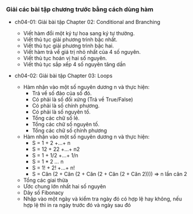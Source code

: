 ### Giải các bài tập chương trước bằng cách dùng hàm
- ch04-01: Giải bài tập Chapter 02: Conditional and Branching
	+ Viết hàm đổi một ký tự hoa sang ký tự thường.
	+ Viết thủ tục giải phương trình bậc nhất.
	+ Viết thủ tục giải phương trình bậc hai.
	+ Viết hàm trả về giá trị nhỏ nhất của 4 số nguyên.
	+ Viết thủ tục hoán vị hai số nguyên.
	+ Viết thủ tục sắp xếp 4 số nguyên tăng dần

- ch04-02: Giải bài tập Chapter 03: Loops
	+ Hàm nhận vào một số nguyên dương n và thực hiện:
		+ Trả về số đảo của số đó.
		+ Có phải là số đối xứng (Trả về True/False)
		+ Có phải là số chính phương.
		+ Có phải là số nguyên tố.
		+ Tổng các chữ số lẻ.
		+ Tổng các chữ số nguyên tố.
		+ Tổng các chữ số chính phương
	+ Hàm nhận vào một số nguyên dương n và thực hiện:
		+ S = 1 + 2 +...+ n
		+ S = 12 + 22 +...+ n2
		+ S = 1 + 1/2 +...+ 1/n
		+ S = 1 * 2 *...* n
		+ S = 1! + 2! +...+ n!
		+ S = Căn (2 + Căn (2 + Căn (2 + Căn (2 + Căn 2))))
		=> n lần căn 2
	+ Tổng các giai thừa
	+ Ước chung lớn nhất hai số nguyên
	+ Dãy số Fibonacy
	+ Nhập vào một ngày và kiểm tra ngày đó có hợp lệ hay không, nếu hợp lệ thì in ra ngày trước đó và ngày sau đó